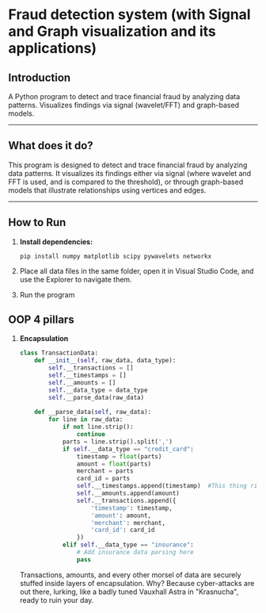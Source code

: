 # Fraud detection system (with Signal and Graph visualization and its applications)


## Introduction

A Python program to detect and trace financial fraud by analyzing data patterns. Visualizes findings via signal (wavelet/FFT) and graph-based models.

---

## What does it do?

This program is designed to detect and trace financial fraud by analyzing data patterns. It visualizes its findings either via signal (where wavelet and FFT is used, and is compared to the threshold), or through graph-based models that illustrate relationships using vertices and edges.

---

## How to Run

1. **Install dependencies:**
    ```
    pip install numpy matplotlib scipy pywavelets networkx
    ```
2. Place all data files in the same folder, open it in Visual Studio Code, and use the Explorer to navigate them.

3. Run the program

## OOP 4 pillars

1. **Encapsulation**

    ```python
    class TransactionData:
        def __init__(self, raw_data, data_type):
            self.__transactions = []
            self.__timestamps = []
            self.__amounts = []
            self.__data_type = data_type  
            self.__parse_data(raw_data)
        
        def __parse_data(self, raw_data):
            for line in raw_data:
                if not line.strip():  
                    continue
                parts = line.strip().split(',')
                if self.__data_type == "credit_card":
                    timestamp = float(parts)
                    amount = float(parts)
                    merchant = parts
                    card_id = parts
                    self.__timestamps.append(timestamp)  #This thing right here, the __ thing is an attribute of encapsulation
                    self.__amounts.append(amount)
                    self.__transactions.append({  
                        'timestamp': timestamp,
                        'amount': amount,
                        'merchant': merchant,
                        'card_id': card_id
                    })
                elif self.__data_type == "insurance":
                    # Add insurance data parsing here
                    pass
    ```
    Transactions, amounts, and every other morsel of data are securely stuffed inside layers of encapsulation. Why? Because cyber-attacks are out there, lurking, like a badly tuned Vauxhall Astra in "Krasnucha", ready to ruin your day.
